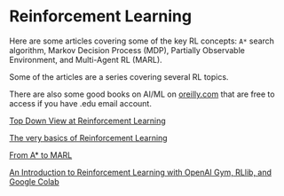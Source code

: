 # Reinforcement Learning

Here are some articles covering some of the key RL concepts: `A*` search algorithm, Markov Decision Process (MDP), Partially Observable Environment, and Multi-Agent RL (MARL).

Some of the articles are a series covering several RL topics. 

There are also some good books on AI/ML on [oreilly.com](https://www.oreilly.com/) that are free to access if you have .edu email account.


[Top Down View at Reinforcement Learning](https://towardsdatascience.com/top-down-view-at-reinforcement-learning-f4a8b35ebf9a?gi=c3f6a92209fd)

[The very basics of Reinforcement Learning](https://becominghuman.ai/the-very-basics-of-reinforcement-learning-154f28a79071?gi=49c5fe317a90)

[From A* to MARL](https://omrikaduri.medium.com/from-a-to-marl-part-1-mapf-d4c0796ce1af)

[An Introduction to Reinforcement Learning with OpenAI Gym, RLlib, and Google Colab](https://www.kdnuggets.com/2021/09/intro-reinforcement-learning-openai-gym-rllib-colab.html)

